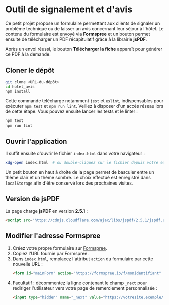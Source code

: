 # Outil de signalement et d'avis

Ce petit projet propose un formulaire permettant aux clients de signaler un problème technique ou de laisser un avis concernant leur séjour à l'hôtel. Le contenu du formulaire est envoyé via **Formspree** et un bouton permet ensuite de télécharger un PDF récapitulatif grâce à la librairie **jsPDF**.

Après un envoi réussi, le bouton **Télécharger la fiche** apparaît pour générer ce PDF à la demande.

## Cloner le dépôt

```bash
git clone <URL-du-dépôt>
cd hotel_avis
npm install
```

Cette commande télécharge notamment `jest` et `eslint`, indispensables pour exécuter `npm test` et `npm run lint`. Veillez à disposer d'un accès réseau lors de cette étape.
Vous pouvez ensuite lancer les tests et le linter :

```bash
npm test
npm run lint
```

## Ouvrir l'application

Il suffit ensuite d'ouvrir le fichier `index.html` dans votre navigateur :

```bash
xdg-open index.html  # ou double-cliquez sur le fichier depuis votre explorateur
```

Un petit bouton en haut à droite de la page permet de basculer entre un thème clair et un thème sombre. Le choix effectué est enregistré dans `localStorage` afin d'être conservé lors des prochaines visites.

## Version de jsPDF

La page charge **jsPDF** en version **2.5.1** :

```html
<script src="https://cdnjs.cloudflare.com/ajax/libs/jspdf/2.5.1/jspdf.umd.min.js"></script>
```

## Modifier l'adresse Formspree

1. Créez votre propre formulaire sur [Formspree](https://formspree.io/).
2. Copiez l'URL fournie par Formspree.
3. Dans `index.html`, remplacez l'attribut `action` du formulaire par cette nouvelle URL :
   ```html
   <form id="mainForm" action="https://formspree.io/f/monidentifiant" method="POST">
   ```
4. Facultatif : décommentez la ligne contenant le champ `_next` pour rediriger l'utilisateur vers votre page de remerciement personnalisée :
   ```html
   <input type="hidden" name="_next" value="https://votresite.exemple/merci.html">
   ```

